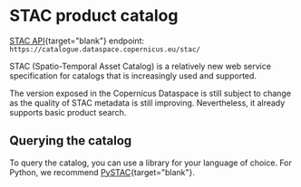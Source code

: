 # STAC product catalog


[STAC API](https://stacspec.org){target="blank"} endpoint: `https://catalogue.dataspace.copernicus.eu/stac/`

STAC (Spatio-Temporal Asset Catalog) is a relatively new web service specification for catalogs that is increasingly used and supported.

The version exposed in the Copernicus Dataspace is still subject to change as the quality of STAC metadata is still improving. Nevertheless,
it already supports basic product search.

## Querying the catalog

To query the catalog, you can use a library for your language of choice.
For Python, we recommend [PySTAC](https://pystac-client.readthedocs.io/en/stable/){target="blank"}.



